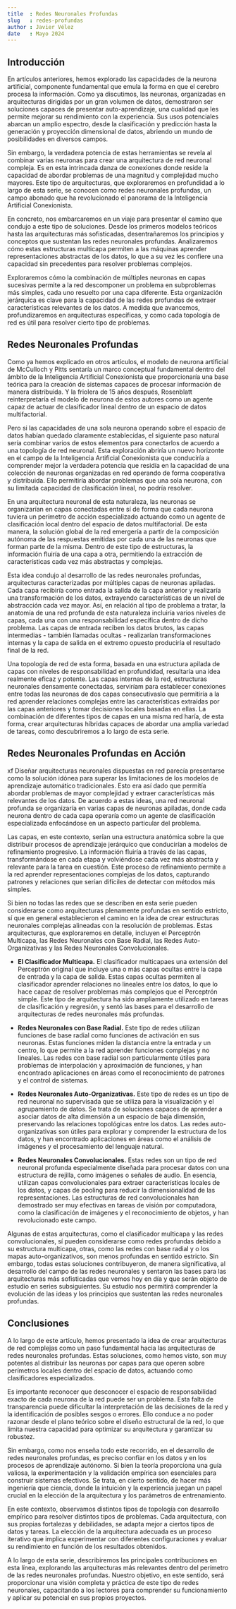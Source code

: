 ```yaml
---
title  : Redes Neuronales Profundas
slug   : redes-profundas
author : Javier Vélez
date   : Mayo 2024
---
```



## Introducción

En artículos anteriores, hemos explorado las capacidades de la neurona artificial, componente fundamental que emula la forma en que el cerebro procesa la información. Como ya discutimos, las neuronas, organizadas en arquitecturas dirigidas por un gran volumen de datos, demostraron ser soluciones capaces de presentar auto-aprendizaje, una cualidad que les permite mejorar su rendimiento con la experiencia. Sus usos potenciales abarcan un amplio espectro, desde la clasificación y predicción hasta la generación y proyección dimensional de datos, abriendo un mundo de posibilidades en diversos campos.

Sin embargo, la verdadera potencia de estas herramientas se revela al combinar varias neuronas para crear una arquitectura de red neuronal compleja. Es en esta intrincada danza de conexiones donde reside la capacidad de abordar problemas de una magnitud y complejidad mucho mayores. Este tipo de arquitecturas, que exploraremos en profundidad a lo largo de esta serie, se conocen como redes neuronales profundas, un campo abonado que ha revolucionado el panorama de la Inteligencia Artificial Conexionista.

En concreto, nos embarcaremos en un viaje para presentar el camino que condujo a este tipo de soluciones. Desde los primeros modelos teóricos hasta las arquitecturas más sofisticadas, desentrañaremos los principios y conceptos que sustentan las redes neuronales profundas. Analizaremos cómo estas estructuras multicapa permiten a las máquinas aprender representaciones abstractas de los datos, lo que a su vez les confiere una capacidad sin precedentes para resolver problemas complejos.

Exploraremos cómo la combinación de múltiples neuronas en capas sucesivas permite a la red descomponer un problema en subproblemas más simples, cada uno resuelto por una capa diferente. Esta organización jerárquica es clave para la capacidad de las redes profundas de extraer características relevantes de los datos. A medida que avancemos, profundizaremos en arquitecturas específicas, y como cada topología de red es útil para resolver cierto tipo de problemas.

## Redes Neuronales Profundas

Como ya hemos explicado en otros artículos, el modelo de neurona artificial de McCulloch y Pitts sentaría un marco conceptual fundamental dentro del ámbito de la Inteligencia Artificial Conexionista que proporcionaría una base teórica para la creación de sistemas capaces de procesar información de manera distribuida. Y la friolera de 15 años después, Rosenblatt reinterpretaría el modelo de neurona de estos autores como un agente capaz de actuar de clasificador lineal dentro de un espacio de datos multifactorial.

Pero si las capacidades de una sola neurona operando sobre el espacio de datos habían quedado claramente establecidas, el siguiente paso natural sería combinar varios de estos elementos para conectarlos de acuerdo a una topología de red neuronal. Esta exploración abriría un nuevo horizonte en el campo de la Inteligencia Artificial Conexionista que conduciría a comprender mejor la verdadera potencia que residía en la capacidad de una colección de neuronas organizadas en red operando de forma cooperativa y distribuida. Ello permitiría abordar problemas que una sola neurona, con su limitada capacidad de clasificación lineal, no podría resolver.

En una arquitectura neuronal de esta naturaleza, las neuronas se organizarían en capas conectadas entre sí de forma que cada neurona tuviera un perímetro de acción especializado actuando como un agente de clasificación local dentro del espacio de datos multifactorial. De esta manera, la solución global de la red emergería a partir de la composición autónoma de las respuestas emitidas por cada una de las neuronas que forman parte de la misma. Dentro de este tipo de estructuras, la información fluiría de una capa a otra, permitiendo la extracción de características cada vez más abstractas y complejas. 

Esta idea condujo al desarrollo de las redes neuronales profundas, arquitecturas caracterizadas por múltiples capas de neuronas apiladas. Cada capa recibiría como entrada la salida de la capa anterior y realizaría una transformación de los datos, extrayendo características de un nivel de abstracción cada vez mayor. Así, en relación al tipo de problema a tratar, la anatomía de una red profunda de esta naturaleza incluiría varios niveles de capas, cada una con una responsabilidad específica dentro de dicho problema. Las capas de entrada reciben los datos brutos, las capas intermedias - también llamadas ocultas - realizarían transformaciones internas y la capa de salida en el extremo opuesto produciría el resultado final de la red. 

Una topología de red de esta forma, basada en una estructura apilada de capas con niveles de responsabilidad en profundidad, resultaría una idea realmente eficaz y potente. Las capas internas de la red, estructuras neuronales densamente conectadas, serviríam para establecer conexiones entre todas las neuronas de dos capas consecutivaslo que permitiría a la red aprender relaciones complejas entre las características extraídas por las capas anteriores y tomar decisiones locales basadas en ellas. La combinación de diferentes tipos de capas en una misma red haría, de esta forma, crear arquitecturas híbridas capaces de abordar una amplia variedad de tareas, como descubriremos a lo largo de esta serie.

## Redes Neuronales Profundas en Acción
xf
Diseñar arquitecturas neuronales dispuestas en red parecía presentarse como la solución idónea para superar las limitaciones de los modelos de aprendizaje automático tradicionales. Esto era así dado que permitía abordar problemas de mayor complejidad y extraer características más relevantes de los datos. De acuerdo a estas ideas, una red neuronal profunda se organizaría en varias capas de neuronas apiladas, donde cada neurona dentro de cada capa operaría como un agente de clasificación especializada enfocándose en un aspecto particular del problema.

Las capas, en este contexto, serían una estructura anatómica sobre la que distribuir procesos de aprendizaje jerárquico que conducirían a modelos de refinamiento progresivo. La información fluiría a través de las capas, transformándose en cada etapa y volviéndose cada vez más abstracta y relevante para la tarea en cuestión. Este proceso de refinamiento permite a la red aprender representaciones complejas de los datos, capturando patrones y relaciones que serían difíciles de detectar con métodos más simples.

Si bien no todas las redes que se describen en esta serie pueden considerarse como arquitecturas plenamente profundas en sentido estricto, sí que en general establecieron el camino en la idea de crear estructuras neuronales complejas alineadas con la resolución de problemas. Estas arquitecturas, que exploraremos en detalle, incluyen el Perceptrón Multicapa, las Redes Neuronales con Base Radial, las Redes Auto-Organizativas y las Redes Neuronales Convolucionales.

- **El Clasificador Multicapa.** El clasificador multicapaes una extensión del Perceptrón original que incluye una o más capas ocultas entre la capa de entrada y la capa de salida. Estas capas ocultas permiten al clasificador aprender relaciones no lineales entre los datos, lo que lo hace capaz de resolver problemas más complejos que el Perceptrón simple. Este tipo de arquitectura ha sido ampliamente utilizado en tareas de clasificación y regresión, y sentó las bases para el desarrollo de arquitecturas de redes neuronales más profundas.

- **Redes Neuronales con Base Radial.** Este tipo de redes utilizan funciones de base radial como funciones de activación en sus neuronas. Estas funciones miden la distancia entre la entrada y un centro, lo que permite a la red aprender funciones complejas y no lineales. Las redes con base radial son particularmente útiles para problemas de interpolación y aproximación de funciones, y han encontrado aplicaciones en áreas como el reconocimiento de patrones y el control de sistemas.

- **Redes Neuronales Auto-Organizativas.** Este tipo de redes es un tipo de red neuronal no supervisada que se utiliza para la visualización y el agrupamiento de datos. Se trata de soluciones capaces de aprender a asociar datos de alta dimensión a un espacio de baja dimensión, preservando las relaciones topológicas entre los datos. Las redes auto-organizativas son útiles para explorar y comprender la estructura de los datos, y han encontrado aplicaciones en áreas como el análisis de imágenes y el procesamiento del lenguaje natural.

- **Redes Neuronales Convolucionales.** Estas redes son un tipo de red neuronal profunda especialmente diseñada para procesar datos con una estructura de rejilla, como imágenes o señales de audio. En esencia, utilizan capas convolucionales para extraer características locales de los datos, y capas de pooling para reducir la dimensionalidad de las representaciones. Las estructuras de red convolucionales han demostrado ser muy efectivas en tareas de visión por computadora, como la clasificación de imágenes y el reconocimiento de objetos, y han revolucionado este campo.

Algunas de estas arquitecturas, como el clasificador multicapa y las redes convolucionales, sí pueden considerarse como redes profundas debido a su estructura multicapa, otras, como las redes con base radial y o los mapas auto-organizativos, son menos profundas en sentido estricto. Sin embargo, todas estas soluciones contribuyeron, de manera significativa, al desarrollo del campo de las redes neuronales y sentaron las bases para las arquitecturas más sofisticadas que vemos hoy en día y que serán objeto de estudio en series subsiguientes. Su estudio nos permitirá comprender la evolución de las ideas y los principios que sustentan las redes neuronales profundas.

## Conclusiones

A lo largo de este artículo, hemos presentado la idea de crear arquitecturas de red complejas como un paso fundamental hacia las arquitecturas de redes neuronales profundas. Estas soluciones, como hemos visto, son muy potentes al distribuir las neuronas por capas para que operen sobre perímetros locales dentro del espacio de datos, actuando como clasificadores especializados.

Es importante reconocer que desconocer el espacio de responsabilidad exacto de cada neurona de la red puede ser un problema. Esta falta de transparencia puede dificultar la interpretación de las decisiones de la red y la identificación de posibles sesgos o errores. Ello conduce a no poder razonar desde el plano teórico sobre el diseño estructural de la red, lo que limita nuestra capacidad para optimizar su arquitectura y garantizar su robustez.

Sin embargo, como nos enseña todo este recorrido, en el desarrollo de redes neuronales profundas, es preciso confiar en los datos y en los procesos de aprendizaje autónomo. Si bien la teoría proporciona una guía valiosa, la experimentación y la validación empírica son esenciales para construir sistemas efectivos. Se trata, en cierto sentido, de hacer más ingeniería que ciencia, donde la intuición y la experiencia juegan un papel crucial en la elección de la arquitectura y los parámetros de entrenamiento.

En este contexto, observamos distintos tipos de topología con desarrollo empírico para resolver distintos tipos de problemas. Cada arquitectura, con sus propias fortalezas y debilidades, se adapta mejor a ciertos tipos de datos y tareas. La elección de la arquitectura adecuada es un proceso iterativo que implica experimentar con diferentes configuraciones y evaluar su rendimiento en función de los resultados obtenidos.

A lo largo de esta serie, describiremos las principales contribuciones en esta línea, explorando las arquitecturas más relevantes dentro del perímetro de las redes neuronales profundas. Nuestro objetivo, en este sentido, será proporcionar una visión completa y práctica de este tipo de redes neuronales, capacitando a los lectores para comprender su funcionamiento y aplicar su potencial en sus propios proyectos.
